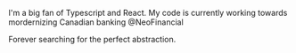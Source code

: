 I'm a big fan of Typescript and React. My code is currently working towards mordernizing Canadian banking @NeoFinancial

Forever searching for the perfect abstraction.
